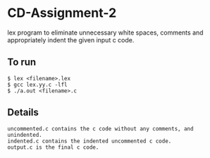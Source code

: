 # CD-Assignment-2
lex program to eliminate unnecessary white spaces, comments and appropriately indent the given input c code.

## To run
```
$ lex <filename>.lex
$ gcc lex.yy.c -lfl
$ ./a.out <filename>.c
```

## Details
```
uncommented.c contains the c code without any comments, and unindented.
indented.c contains the indented uncommented c code.
output.c is the final c code.
```
